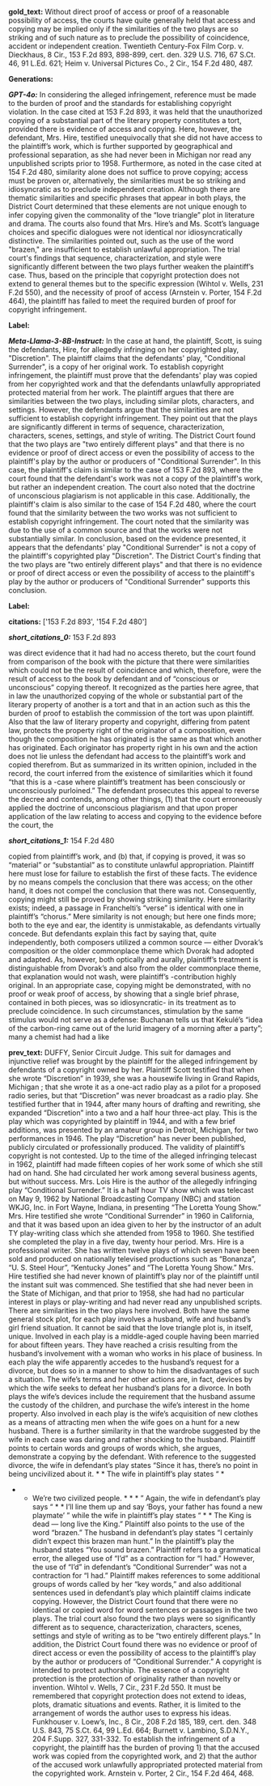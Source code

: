 **gold_text:**
Without direct proof of access or proof of a reasonable possibility of access, the courts have quite
generally held that access and copying may be implied only if the similarities of the two plays are
so striking and of such nature as to preclude the possibility of coincidence, accident or
independent creation. Twentieth Century-Fox Film Corp. v. Dieckhaus, 8 Cir., 153 F.2d 893, 898-899,
cert. den. 329 U.S. 716, 67 S.Ct. 46, 91 L.Ed. 621; Heim v. Universal Pictures Co., 2 Cir., 154 F.2d
480, 487.

**Generations:**


***GPT-4o:***
In considering the alleged infringement, reference must be made to the burden of proof and the
standards for establishing copyright violation. In the case cited at 153 F.2d 893, it was held that
the unauthorized copying of a substantial part of the literary property constitutes a tort, provided
there is evidence of access and copying. Here, however, the defendant, Mrs. Hire, testified
unequivocally that she did not have access to the plaintiff’s work, which is further supported by
geographical and professional separation, as she had never been in Michigan nor read any unpublished
scripts prior to 1958.  Furthermore, as noted in the case cited at 154 F.2d 480, similarity alone
does not suffice to prove copying; access must be proven or, alternatively, the similarities must be
so striking and idiosyncratic as to preclude independent creation. Although there are thematic
similarities and specific phrases that appear in both plays, the District Court determined that
these elements are not unique enough to infer copying given the commonality of the “love triangle”
plot in literature and drama.  The courts also found that Mrs. Hire’s and Ms. Scott’s language
choices and specific dialogues were not identical nor idiosyncratically distinctive. The
similarities pointed out, such as the use of the word "brazen," are insufficient to establish
unlawful appropriation. The trial court's findings that sequence, characterization, and style were
significantly different between the two plays further weaken the plaintiff’s case. Thus, based on
the principle that copyright protection does not extend to general themes but to the specific
expression (Wihtol v. Wells, 231 F.2d 550), and the necessity of proof of access (Arnstein v.
Porter, 154 F.2d 464), the plaintiff has failed to meet the required burden of proof for copyright
infringement.


**Label:** 


***Meta-Llama-3-8B-Instruct:***
 In the case at hand, the plaintiff, Scott, is suing the defendants, Hire, for allegedly infringing
on her copyrighted play, "Discretion". The plaintiff claims that the defendants' play, "Conditional
Surrender", is a copy of her original work.  To establish copyright infringement, the plaintiff must
prove that the defendants' play was copied from her copyrighted work and that the defendants
unlawfully appropriated protected material from her work. The plaintiff argues that there are
similarities between the two plays, including similar plots, characters, and settings.  However, the
defendants argue that the similarities are not sufficient to establish copyright infringement. They
point out that the plays are significantly different in terms of sequence, characterization,
characters, scenes, settings, and style of writing.  The District Court found that the two plays are
"two entirely different plays" and that there is no evidence or proof of direct access or even the
possibility of access to the plaintiff's play by the author or producers of "Conditional Surrender".
In this case, the plaintiff's claim is similar to the case of 153 F.2d 893, where the court found
that the defendant's work was not a copy of the plaintiff's work, but rather an independent
creation. The court also noted that the doctrine of unconscious plagiarism is not applicable in this
case.  Additionally, the plaintiff's claim is also similar to the case of 154 F.2d 480, where the
court found that the similarity between the two works was not sufficient to establish copyright
infringement. The court noted that the similarity was due to the use of a common source and that the
works were not substantially similar.  In conclusion, based on the evidence presented, it appears
that the defendants' play "Conditional Surrender" is not a copy of the plaintiff's copyrighted play
"Discretion". The District Court's finding that the two plays are "two entirely different plays" and
that there is no evidence or proof of direct access or even the possibility of access to the
plaintiff's play by the author or producers of "Conditional Surrender" supports this conclusion.


**Label:** 


**citations:** ['153 F.2d 893', '154 F.2d 480']

***short_citations_0:*** 153 F.2d 893

was direct evidence that it had had no access thereto, but the court found from comparison of the book with the picture that there were similarities which could not be the result of coincidence and which, therefore, were the result of access to the book by defendant and of “conscious or unconscious” copying thereof. It recognized as the parties here agree, that in law the unauthorized copying of the whole or substantial part of the literary property of another is a tort and that in an action such as this the burden of proof to establish the commission of the tort was upon plaintiff. Also that the law of literary property and copyright, differing from patent law, protects the property right of the originator of a composition, even though the composition he has originated is the same as that which another has originated. Each originator has property right in his own and the action does not lie unless the defendant had access to the plaintiff’s work and copied therefrom. But as summarized in its written opinion, included in the record, the court inferred from the existence of similarities which it found “that this is a -case where plaintiff’s treatment has been consciously or unconsciously purloined.” The defendant prosecutes this appeal to reverse the decree and contends, among other things, (1) that the court erroneously applied the doctrine of unconscious plagiarism and that upon proper application of the law relating to access and copying to the evidence before the court, the

***short_citations_1:*** 154 F.2d 480

copied from plaintiff’s work, and (b) that, if copying is proved, it was so “material” or “substantial” as to constitute unlawful appropriation. Plaintiff here must lose for failure to establish the first of these facts. The evidence by no means compels the conclusion that there was access; on the other hand, it does not compel the conclusion that there was not. Consequently, copying might still be proved by showing striking similarity. Here similarity exists; indeed, a passage in Franchelti’s “verse” is identical with one in plaintiff’s “chorus.” Mere similarity is not enough; but here one finds more; both to the eye and ear, the identity is unmistakable, as defendants virtually concede. But defendants explain this fact by saying that, quite independently, both composers utilized a common source — either Dvorak’s composition or the older commonplace theme which Dvorak had adopted and adapted. As, however, both optically and aurally, plaintiff’s treatment is distinguishable from Dvorak’s and also from the older commonplace theme, that explanation would not wash, were plaintiff’s -contribution highly original. In an appropriate case, copying might be demonstrated, with no proof or weak proof of access, by showing that a single brief phrase, contained in both pieces, was so idiosyncratic- in its treatment as to preclude coincidence. In such circumstances, stimulation by the same stimulus would not serve as a defense: Buchanan tells us that Kekulé’s “idea of the carbon-ring came out of the lurid imagery of a morning after a party”; many a chemist had had a like

**prev_text:**
DUFFY, Senior Circuit Judge. This suit for damages and injunctive relief was brought by the
plaintiff for the alleged infringement by defendants of a copyright owned by her. Plaintiff Scott
testified that when she wrote “Discretion” in 1939, she was a housewife living in Grand Rapids,
Michigan ; that she wrote it as a one-act radio play as a pilot for a proposed radio series, but
that “Discretion” was never broadcast as a radio play. She testified further that in 1944, after
many hours of drafting and rewriting, she expanded “Discretion” into a two and a half hour three-act
play. This is the play which was copyrighted by plaintiff in 1944, and with a few brief additions,
was presented by an amateur group in Detroit, Michigan, for two performances in 1946. The play
“Discretion” has never been published, publicly circulated or professionally produced. The validity
of plaintiff’s copyright is not contested. Up to the time of the alleged infringing telecast in
1962, plaintiff had made fifteen copies of her work some of which she still had on hand. She had
circulated her work among several business agents, but without success. Mrs. Lois Hire is the author
of the allegedly infringing play “Conditional Surrender.” It is a half hour TV show which was
telecast on May 9, 1962 by National Broadcasting Company (NBC) and station WKJG, Inc. in Fort Wayne,
Indiana, in presenting “The Loretta Young Show.” Mrs. Hire testified she wrote “Conditional
Surrender” in 1960 in California, and that it was based upon an idea given to her by the instructor
of an adult TY play-writing class which she attended from 1958 to 1960. She testified she completed
the play in a five day, twenty hour period. Mrs. Hire is a professional writer. She has written
twelve plays of which seven have been sold and produced on nationally televised productions such as
“Bonanza”, “U. S. Steel Hour”, “Kentucky Jones” and “The Loretta Young Show.” Mrs. Hire testified
she had never known of plaintiff’s play nor of the plaintiff until the instant suit was commenced.
She testified that she had never been in the State of Michigan, and that prior to 1958, she had had
no particular interest in plays or play-writing and had never read any unpublished scripts. There
are similarities in the two plays here involved. Both have the same general stock plot, for each
play involves a husband, wife and husband’s girl friend situation. It cannot be said that the love
triangle plot is, in itself, unique. Involved in each play is a middle-aged couple having been
married for about fifteen years. They have reached a crisis resulting from the husband’s involvement
with a woman who works in his place of business. In each play the wife apparently accedes to the
husband’s request for a divorce, but does so in a manner to show to him the disadvantages of such a
situation. The wife’s terms and her other actions are, in fact, devices by which the wife seeks to
defeat her husband’s plans for a divorce. In both plays the wife’s devices include the requirement
that the husband assume the custody of the children, and purchase the wife’s interest in the home
property. Also involved in each play is the wife’s acquisition of new clothes as a means of
attracting men when the wife goes on a hunt for a new husband. There is a further similarity in that
the wardrobe suggested by the wife in each case was daring and rather shocking to the husband.
Plaintiff points to certain words and groups of words which, she argues, demonstrate a copying by
the defendant. With reference to the suggested divorce, the wife in defendant’s play states “Since
it has, there’s no point in being uncivilized about it. * * The wife in plaintiff’s play states “ *
* * We’re two civilized people. * * * ” Again, the wife in defendant’s play says “ * * I’ll line
them up and say ‘Boys, your father has found a new playmate’ ” while the wife in plaintiff’s play
states “ * * The King is dead — long live the King.” Plaintiff also points to the use of the word
“brazen.” The husband in defendant’s play states “I certainly didn’t expect this brazen man hunt.”
In the plaintiff’s play the husband states “You sound brazen.” Plaintiff refers to a grammatical
error, the alleged use of “I’d” as a contraction for “I had.” However, the use of “I’d” in
defendant’s “Conditional Surrender” was not a contraction for “I had.” Plaintiff makes references to
some additional groups of words called by her “key words,” and also additional sentences used in
defendant’s play which plaintiff claims indicate copying. However, the District Court found that
there were no identical or copied word for word sentences or passages in the two plays. The trial
court also found the two plays were so significantly different as to sequence, characterization,
characters, scenes, settings and style of writing as to be “two entirely different plays.” In
addition, the District Court found there was no evidence or proof of direct access or even the
possibility of access to the plaintiff’s play by the author or producers of “Conditional Surrender.”
A copyright is intended to protect authorship. The essence of a copyright protection is the
protection of originality rather than novelty or invention. Wihtol v. Wells, 7 Cir., 231 F.2d 550.
It must be remembered that copyright protection does not extend to ideas, plots, dramatic situations
and events. Rather, it is limited to the arrangement of words the author uses to express his ideas.
Funkhouser v. Loew’s, Inc., 8 Cir., 208 F.2d 185, 189, cert. den. 348 U.S. 843, 75 S.Ct. 64, 99
L.Ed. 664; Burnett v. Lambino, S.D.N.Y., 204 F.Supp. 327, 331-332. To establish the infringement of
a copyright, the plaintiff has the burden of proving 1) that the accused work was copied from the
copyrighted work, and 2) that the author of the accused work unlawfully appropriated protected
material from the copyrighted work. Arnstein v. Porter, 2 Cir., 154 F.2d 464, 468.


